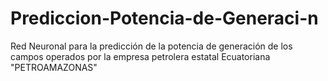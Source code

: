 # Prediccion-Potencia-de-Generaci-n
Red Neuronal para la predicción de la potencia de generación de los campos operados por la empresa petrolera estatal Ecuatoriana "PETROAMAZONAS"
